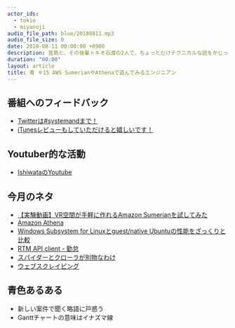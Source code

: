 ```yaml
---
actor_ids:
  - tokio
  - miyanoji
audio_file_path: blue/20180811.mp3
audio_file_size: 0
date: 2018-08-11 00:00:00 +0900
description: 宮島と、その後輩トキオ石渡の2人で、ちょっとだけテクニカルな話をかじっちゃおう！という趣旨で始めた、systemand.onlineのサブチャンネル青です。
duration: "00:00"
layout: article
title: 青 ＃15 AWS SumerianやAthenaで遊んでみるエンジニアン
---
```

## 番組へのフィードバック
* [Twitterは#systemandまで！](https://twitter.com/search?q=%23systemand)
* [iTunesレビューもしていただけると嬉しいです！](https://itunes.apple.com/jp/podcast/systemand-online/id1205168408?mt=2)

## Youtuber的な活動
* [IshiwataのYoutube](https://www.youtube.com/channel/UC0dN6GcdwpQA-WdSfI2tmZQ)

## 今月のネタ
* [【実験動画】VR空間が手軽に作れるAmazon Sumerianを試してみた](https://www.youtube.com/watch?v=U5SYUqrGRNQ) 
* [Amazon Athena](https://aws.amazon.com/jp/athena/?sc_channel=PS&sc_campaign=acquisition_JP&sc_publisher=google&sc_medium=athena_b&sc_content=athena_bmm&sc_detail=%2Baws%20%2Bathena&sc_category=athena&sc_segment=174277177619&sc_matchtype=b&sc_country=JP&sc_brand=brand&ef_id=WpvbSwAAAKwt1gsP:20180811053638:s)
* [Windows Subsystem for Linuxとguest/native Ubuntuの性能をざっくりと比較](https://qiita.com/satoru_takeuchi/items/34e9568a9d9282bb37c2)
* [RTM API client - 勤怠](http://slackapi.github.io/node-slack-sdk/rtm_api#subscribing-to-presence-updates)
* [スパイダーとクローラが別物なわけ](https://neoinspire.net/archives/80)
* [ウェブスクレイピング](https://ja.wikipedia.org/wiki/%E3%82%A6%E3%82%A7%E3%83%96%E3%82%B9%E3%82%AF%E3%83%AC%E3%82%A4%E3%83%94%E3%83%B3%E3%82%B0)

## 青色あるある
* 新しい案件で聞く略語に戸惑う 
* Ganttチャートの意味はイナズマ線

